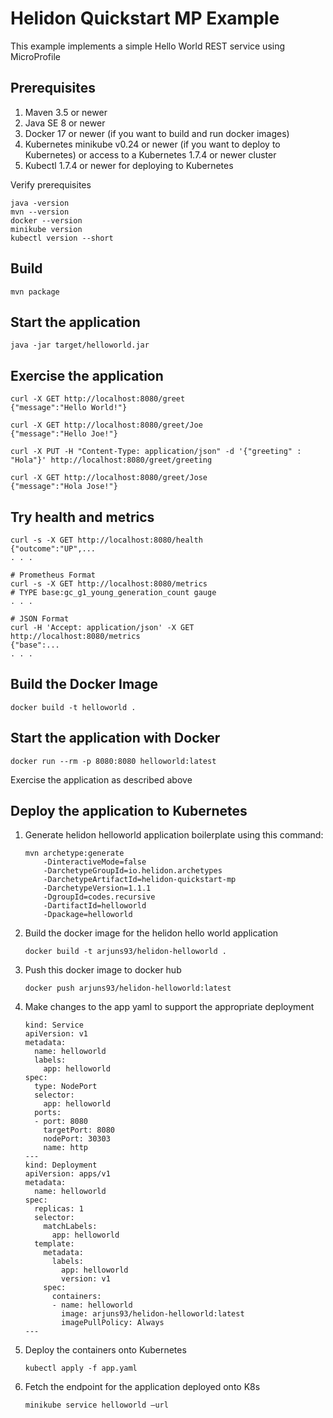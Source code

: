 
# Helidon Quickstart MP Example

This example implements a simple Hello World REST service using MicroProfile

## Prerequisites

1. Maven 3.5 or newer
2. Java SE 8 or newer
3. Docker 17 or newer (if you want to build and run docker images)
4. Kubernetes minikube v0.24 or newer (if you want to deploy to Kubernetes)
   or access to a Kubernetes 1.7.4 or newer cluster
5. Kubectl 1.7.4 or newer for deploying to Kubernetes

Verify prerequisites
```
java -version
mvn --version
docker --version
minikube version
kubectl version --short
```

## Build

```
mvn package
```

## Start the application

```
java -jar target/helloworld.jar
```

## Exercise the application

```
curl -X GET http://localhost:8080/greet
{"message":"Hello World!"}

curl -X GET http://localhost:8080/greet/Joe
{"message":"Hello Joe!"}

curl -X PUT -H "Content-Type: application/json" -d '{"greeting" : "Hola"}' http://localhost:8080/greet/greeting

curl -X GET http://localhost:8080/greet/Jose
{"message":"Hola Jose!"}
```

## Try health and metrics

```
curl -s -X GET http://localhost:8080/health
{"outcome":"UP",...
. . .

# Prometheus Format
curl -s -X GET http://localhost:8080/metrics
# TYPE base:gc_g1_young_generation_count gauge
. . .

# JSON Format
curl -H 'Accept: application/json' -X GET http://localhost:8080/metrics
{"base":...
. . .

```

## Build the Docker Image

```
docker build -t helloworld .
```

## Start the application with Docker

```
docker run --rm -p 8080:8080 helloworld:latest
```

Exercise the application as described above

## Deploy the application to Kubernetes

1. Generate helidon helloworld application boilerplate using this command:
    ```
    mvn archetype:generate 
        -DinteractiveMode=false     
        -DarchetypeGroupId=io.helidon.archetypes    
        -DarchetypeArtifactId=helidon-quickstart-mp     
        -DarchetypeVersion=1.1.1     
        -DgroupId=codes.recursive     
        -DartifactId=helloworld         
        -Dpackage=helloworld
    ```
    
2. Build the docker image for the helidon hello world application 
    ```
    docker build -t arjuns93/helidon-helloworld .
    ```

3. Push this docker image to docker hub
    ```
    docker push arjuns93/helidon-helloworld:latest
    ```

4. Make changes to the app yaml to support the appropriate deployment
    ```
    kind: Service
    apiVersion: v1
    metadata:
      name: helloworld
      labels:
        app: helloworld
    spec:
      type: NodePort
      selector:
        app: helloworld
      ports:
      - port: 8080
        targetPort: 8080
        nodePort: 30303
        name: http
    ---
    kind: Deployment
    apiVersion: apps/v1
    metadata:
      name: helloworld
    spec:
      replicas: 1
      selector:
        matchLabels:
          app: helloworld
      template:
        metadata:
          labels:
            app: helloworld
            version: v1
        spec:
          containers:
          - name: helloworld
            image: arjuns93/helidon-helloworld:latest
            imagePullPolicy: Always
    ---
    ```
5. Deploy the containers onto Kubernetes
    ```
    kubectl apply -f app.yaml
    ```
6. Fetch the endpoint for the application deployed onto K8s
    ```
    minikube service helloworld —url
    ```

